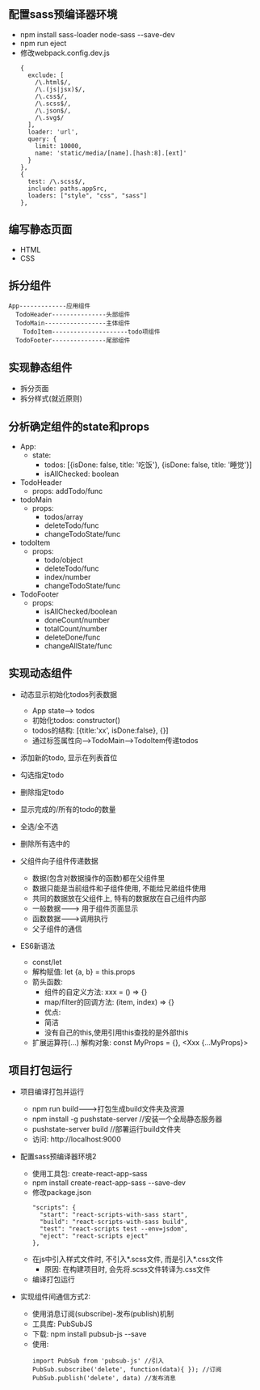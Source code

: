 ## 配置sass预编译器环境
  * npm install sass-loader node-sass --save-dev
  * npm run eject
  * 修改webpack.config.dev.js
    ```
    {
      exclude: [
        /\.html$/,
        /\.(js|jsx)$/,
        /\.css$/,
        /\.scss$/,
        /\.json$/,
        /\.svg$/
      ],
      loader: 'url',
      query: {
        limit: 10000,
        name: 'static/media/[name].[hash:8].[ext]'
      }
    },
    {
      test: /\.scss$/,
      include: paths.appSrc,
      loaders: ["style", "css", "sass"]
    },
    ```
    
    
## 编写静态页面
  * HTML
  * CSS
    
## 拆分组件
  ```
  App-------------应用组件
    TodoHeader---------------头部组件
    TodoMain-----------------主体组件
      TodoItem---------------------todo项组件
    TodoFooter---------------尾部组件
  ```
## 实现静态组件
  * 拆分页面
  * 拆分样式(就近原则)

## 分析确定组件的state和props
  * App:
    * state: 
      * todos: [{isDone: false, title: '吃饭'}, {isDone: false, title: '睡觉'}]
      * isAllChecked: boolean
  * TodoHeader
    * props: addTodo/func
  * todoMain
    * props: 
      * todos/array   
      * deleteTodo/func
      * changeTodoState/func
  * todoItem
    * props: 
      * todo/object  
      * deleteTodo/func 
      * index/number
      * changeTodoState/func
  * TodoFooter
    * props: 
      * isAllChecked/boolean 
      * doneCount/number 
      * totalCount/number
      * deleteDone/func
      * changeAllState/func
      
## 实现动态组件
  * 动态显示初始化todos列表数据
    * App  state--> todos
    * 初始化todos: constructor()
    * todos的结构: [{title:'xx', isDone:false}, {}]
    * 通过标签属性向-->TodoMain-->TodoItem传递todos
  * 添加新的todo, 显示在列表首位
  * 勾选指定todo
  * 删除指定todo
  * 显示完成的/所有的todo的数量
  * 全选/全不选
  * 删除所有选中的


* 父组件向子组件传递数据
  * 数据(包含对数据操作的函数)都在父组件里
  * 数据只能是当前组件和子组件使用, 不能给兄弟组件使用
  * 共同的数据放在父组件上, 特有的数据放在自己组件内部
  * 一般数据---> 用于组件页面显示
  * 函数数据--->调用执行
  * 父子组件的通信

* ES6新语法
  * const/let
  * 解构赋值: let {a, b} = this.props
  * 箭头函数: 
     * 组件的自定义方法: xxx = () => {}
     * map/filter的回调方法: (item, index) => {}
     * 优点:
      * 简洁
      * 没有自己的this,使用引用this查找的是外部this
  * 扩展运算符(...)
    解构对象:  const MyProps = {}, <Xxx {...MyProps}>


## 项目打包运行
* 项目编译打包并运行
  * npm run build--->打包生成build文件夹及资源
  * npm install -g pushstate-server  //安装一个全局静态服务器
  * pushstate-server build  //部署运行build文件夹
  * 访问: http://localhost:9000
* 配置sass预编译器环境2
  * 使用工具包: create-react-app-sass
  * npm install create-react-app-sass --save-dev
  * 修改package.json
    ```
    "scripts": {
      "start": "react-scripts-with-sass start",
      "build": "react-scripts-with-sass build",
      "test": "react-scripts test --env=jsdom",
      "eject": "react-scripts eject"
    },
    ```
  * 在js中引入样式文件时, 不引入*.scss文件, 而是引入*.css文件
    * 原因: 在构建项目时, 会先将.scss文件转译为.css文件
  * 编译打包运行

* 实现组件间通信方式2: 
  * 使用消息订阅(subscribe)-发布(publish)机制
  * 工具库: PubSubJS
  * 下载: npm install pubsub-js --save
  * 使用: 
    ```
    import PubSub from 'pubsub-js' //引入
    PubSub.subscribe('delete', function(data){ }); //订阅
    PubSub.publish('delete', data) //发布消息
    ```